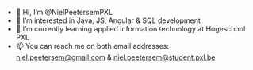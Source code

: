 - 👋 Hi, I’m @NielPeetersemPXL
- 👀 I’m interested in Java, JS, Angular & SQL development
- 🌱 I’m currently learning applied information technology at Hogeschool PXL
- 📫 You can reach me on both email addresses: niel.peetersem@gmail.com & niel.peetersem@student.pxl.be
